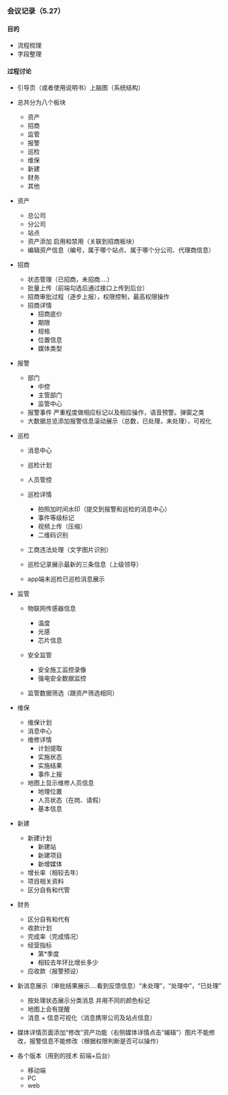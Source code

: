 
### 会议记录（5.27）

#### 目的
- 流程梳理
- 字段整理

#### 过程讨论

- 引导页（或者使用说明书）上脑图（系统结构）	

- 总共分为八个板块
	-  资产
	-  招商
	-  监管
	-  报警
	-  巡检
	-  维保
	-  新建
	-  财务
	-  其他
- 资产
	- 总公司
	- 分公司
	- 站点
	- 资产添加 启用和禁用（关联到招商板块）
	- 编辑资产信息（编号，属于哪个站点、属于哪个分公司、代理商信息）
	


- 招商
	- 状态管理（已招商，未招商....）
	- 批量上传（前端勾选后通过接口上传到后台） 
	- 招商审批过程（逐步上报），权限控制，最高权限操作
	- 招商详情
		- 招商底价
		- 期限
		- 规格
		- 位置信息
		- 媒体类型

- 报警
	- 部门
		- 中控
		- 主管部门 
		- 监管中心
	- 报警事件 严重程度做相应标记以及相应操作，语音预警。弹窗之类
	- 大数据总览添加报警信息滚动展示（总数，已处理，未处理），可视化
	

- 巡检  
	- 消息中心 
	- 巡检计划 
	- 人员管控
	- 巡检详情
		- 拍照加时间水印（提交到报警和巡检的消息中心）
		- 事件等级标记
		- 视频上传（压缩）
		- 二维码识别
	- 工商违法处理（文字图片识别）
	- 巡检记录展示最新的三条信息（上级领导）
	
	- app端未巡检已巡检消息展示

- 监管
	- 物联网传感器信息
		- 温度
		- 光感
		- 芯片信息 

	- 安全监管
		- 安全施工监控录像
		- 强电安全数据监控

	- 监管数据筛选（跟资产筛选相同）

- 维保
	- 维保计划
	- 消息中心	
	- 维修详情
		- 计划提取
		- 实施状态
		- 实施结果
		- 事件上报
	- 地图上显示维修人员信息
		- 地理位置
		- 人员状态（在岗、请假）
		- 基本信息
	
- 新建
	- 新建计划 
		- 新建站
		- 新建项目
		- 新增媒体
	- 增长率（相较去年） 
	- 项目相关资料
	- 区分自有和代管


- 财务
	- 区分自有和代有	 
	- 收款计划
	- 完成率（完成情况）
	- 经营指标
		- 第*季度 
		- 相较去年环比增长多少
	- 应收款（报警预设） 


 
- 新消息展示（审批结果展示....看到反馈信息）“未处理”，“处理中”，“已处理”
	- 按处理状态展示分类消息 并用不同的颜色标记	
	- 地图上会有提醒
	- 消息 + 信息可视化（消息携带公司及站点信息）

- 媒体详情页面添加“修改”资产功能（右侧媒体详情点击“编辑”）图片不能修改，报警信息不能修改（根据权限判断是否可以操作） 
	
- 各个版本（用到的技术 前端+后台）
	- 移动端
	- PC
	- web 
	
<!--- 搜索-->
